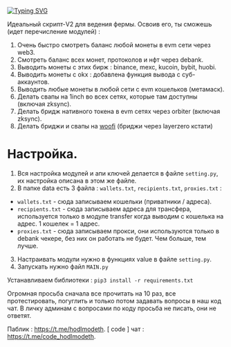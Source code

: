 [![Typing SVG](https://readme-typing-svg.herokuapp.com?color=%2336BCF7&lines=All-in-one+V2)](https://git.io/typing-svg)

Идеальный скрипт-V2 для ведения фермы. Освоив его, ты сможешь (идет перечисление модулей) :
1. Очень быстро смотреть баланс любой монеты в evm сети через web3.
2. Смотреть баланс всех монет, протоколов и нфт через debank.
3. Выводить монеты с этих бирж : binance, mexc, kucoin, bybit, huobi.
4. Выводить монеты с okx : добавлена функция вывода с суб-аккаунтов.
5. Выводить любые монеты в любой сети с evm кошельков (метамаск).
6. Делать свапы на 1inch во всех сетях, которые там доступны (включая zksync).
7. Делать бридж нативного токена в evm сетях через orbiter (включая zksync).
8. Делать бриджи и свапы на [woofi](https://fi.woo.org/) (бриджи через layerzero кстати)

# Настройка.

1. Вся настройка модулей и апи ключей делается в файле `setting.py`, их настройка описана в этом же файле. 
2.  В папке data есть 3 файла : `wallets.txt`, `recipients.txt`, `proxies.txt` :
- `wallets.txt` - сюда записываем кошельки (приватники / адреса).
- `recipients.txt` - сюда записываем адреса для трансфера, используется только в модуле transfer когда выводим с кошелька на адрес. 1 кошелек = 1 адрес.
- `proxies.txt` - сюда записываем прокси, они используются только в debank чекере, без них он работать не будет. Чем больше, тем лучше.
3. Настраивать модули нужно в функциях value в файле `setting.py`.
4. Запускать нужно файл `MAIN.py`

Устанавливаем библиотеки : `pip3 install -r requirements.txt`

Огромная просьба сначала все прочитать на 10 раз, все протестировать, погуглить и только потом задавать вопросы в наш код чат. В личку админам с вопросами по коду просьба не писать, они не ответят.

Паблик : https://t.me/hodlmodeth. [ code ] чат : https://t.me/code_hodlmodeth.
